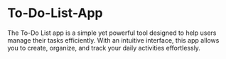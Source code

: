 # To-Do-List-App
The To-Do List app is a simple yet powerful tool designed to help users manage their tasks efficiently. With an intuitive interface, this app allows you to create, organize, and track your daily activities effortlessly.
